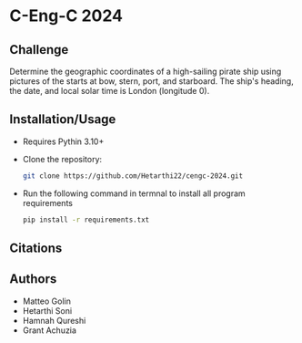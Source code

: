 # C-Eng-C 2024

## Challenge

Determine the geographic coordinates of a high-sailing pirate ship using pictures of the starts at bow, stern, port, and starboard. The ship's heading, the date, and local solar time is London (longitude 0).

## Installation/Usage

- Requires Pythin 3.10+
- Clone the repository:

    ```bash
    git clone https://github.com/Hetarthi22/cengc-2024.git
    ```

- Run the following command in termnal to install all program requirements

    ```bash
    pip install -r requirements.txt
    ```

## Citations

## Authors

- Matteo Golin
- Hetarthi Soni
- Hamnah Qureshi
- Grant Achuzia
